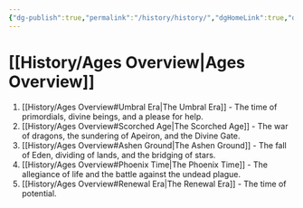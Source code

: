 ```yaml
---
{"dg-publish":true,"permalink":"/history/history/","dgHomeLink":true,"dgPassFrontmatter":false}
---
```


# [[History/Ages Overview|Ages Overview]]
1. [[History/Ages Overview#Umbral Era|The Umbral Era]] - The time of primordials, divine beings, and a please for help.
2. [[History/Ages Overview#Scorched Age|The Scorched Age]] - The war of dragons, the sundering of Apeiron, and the Divine Gate.
3. [[History/Ages Overview#Ashen Ground|The Ashen Ground]] - The fall of Eden, dividing of lands, and the bridging of stars.
4. [[History/Ages Overview#Phoenix Time|The Phoenix Time]] - The allegiance of life and the battle against the undead plague.
5. [[History/Ages Overview#Renewal Era|The Renewal Era]] - The time of potential.